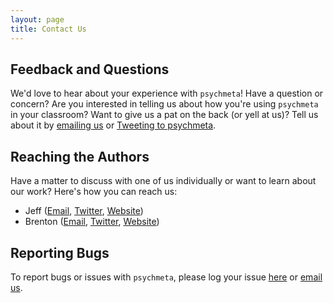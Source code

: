 ```yaml
---
layout: page
title: Contact Us
---
```


## Feedback and Questions
We'd love to hear about your experience with `psychmeta`! Have a question or concern? Are you interested in telling us about how you're using `psychmeta` in your classroom? Want to give us a pat on the back (or yell at us)? Tell us about it by [emailing us](mailto:psychmeta@psychmeta.com) or [Tweeting to psychmeta](https://twitter.com/psychmetaR). 

## Reaching the Authors
Have a matter to discuss with one of us individually or want to learn about our work? Here's how you can reach us:
 - Jeff ([Email](mailto:jeff@psychmeta.com), [Twitter](https://twitter.com/jeffreydahlke), [Website](https://jeffreydahlke.com))
 - Brenton ([Email](mailto:brenton@psychmeta.com), [Twitter](https://twitter.com/bmwiernik), [Website](https://wiernik.org))

## Reporting Bugs
To report bugs or issues with `psychmeta`, please log your issue [here](https://github.com/jadahlke/psychmeta/issues) or [email us](mailto:issues@psychmeta.com). 
